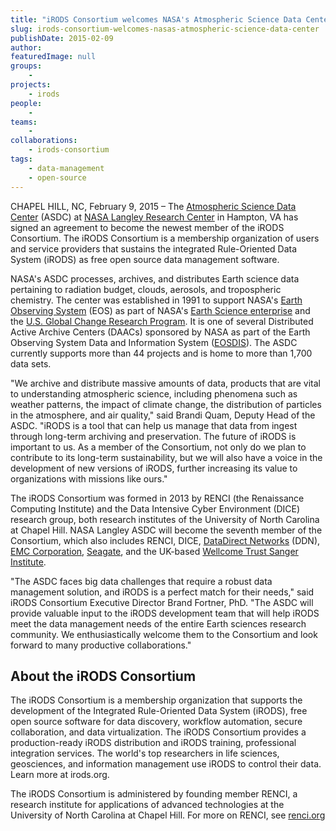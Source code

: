 ```yaml
---
title: "iRODS Consortium welcomes NASA's Atmospheric Science Data Center"
slug: irods-consortium-welcomes-nasas-atmospheric-science-data-center
publishDate: 2015-02-09
author: 
featuredImage: null
groups:
    - 
projects:
    - irods
people:
    - 
teams: 
    - 
collaborations:
    - irods-consortium
tags:
    - data-management
    - open-source
---
```


CHAPEL HILL, NC, February 9, 2015 – The [Atmospheric Science Data Center](https://eosweb.larc.nasa.gov/) (ASDC) at [NASA Langley Research Center](http://www.nasa.gov/centers/langley/home/index.html#.VLlgbS7F950) in Hampton, VA has signed an agreement to become the newest member of the iRODS Consortium. The iRODS Consortium is a membership organization of users and service providers that sustains the integrated Rule-Oriented Data System (iRODS) as free open source data management software.

NASA's ASDC processes, archives, and distributes Earth science data pertaining to radiation budget, clouds, aerosols, and tropospheric chemistry. The center was established in 1991 to support NASA's [Earth Observing System](http://eospso.gsfc.nasa.gov/) (EOS) as part of NASA's [Earth Science enterprise](http://science.nasa.gov/) and the [U.S. Global Change Research Program](http://www.globalchange.gov/). It is one of several Distributed Active Archive Centers (DAACs) sponsored by NASA as part of the Earth Observing System Data and Information System ([EOSDIS](https://earthdata.nasa.gov/about-eosdis/)). The ASDC currently supports more than 44 projects and is home to more than 1,700 data sets.

"We archive and distribute massive amounts of data, products that are vital to understanding atmospheric science, including phenomena such as weather patterns, the impact of climate change, the distribution of particles in the atmosphere, and air quality," said Brandi Quam, Deputy Head of the ASDC. "iRODS is a tool that can help us manage that data from ingest through long-term archiving and preservation. The future of iRODS is important to us. As a member of the Consortium, not only do we plan to contribute to its long-term sustainability, but we will also have a voice in the development of new versions of iRODS, further increasing its value to organizations with missions like ours."

The iRODS Consortium was formed in 2013 by RENCI (the Renaissance Computing Institute) and the Data Intensive Cyber Environment (DICE) research group, both research institutes of the University of North Carolina at Chapel Hill. NASA Langley ASDC will become the seventh member of the Consortium, which also includes RENCI, DICE, [DataDirect Networks](http://www.ddn.com/) (DDN), [EMC Corporation](http://www.emc.com/), [Seagate](http://www.seagate.com/), and the UK-based [Wellcome Trust Sanger Institute](https://www.sanger.ac.uk/).

"The ASDC faces big data challenges that require a robust data management solution, and iRODS is a perfect match for their needs," said iRODS Consortium Executive Director Brand Fortner, PhD. "The ASDC will provide valuable input to the iRODS development team that will help iRODS meet the data management needs of the entire Earth sciences research community. We enthusiastically welcome them to the Consortium and look forward to many productive collaborations."

## About the iRODS Consortium

The iRODS Consortium is a membership organization that supports the development of the Integrated Rule-Oriented Data System (iRODS), free open source software for data discovery, workflow automation, secure collaboration, and data virtualization. The iRODS Consortium provides a production-ready iRODS distribution and iRODS training, professional integration services. The world's top researchers in life sciences, geosciences, and information management use iRODS to control their data. Learn more at irods.org.

The iRODS Consortium is administered by founding member RENCI, a research institute for applications of advanced technologies at the University of North Carolina at Chapel Hill. For more on RENCI, see [renci.org](https://www.renci.org)
